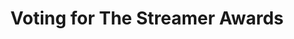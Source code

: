 ---
title: "Voting for The Streamer Awards"
streamDate: 1-25-2024
game: "Just Chatting"
gameCoverURL: "https://static-cdn.jtvnw.net/ttv-boxart/509658-285x380.jpg"
vodUrl: "https://www.youtube.com/watch?v=09lKRHbKcQg"
thumbnail: "https://img.youtube.com/vi/09lKRHbKcQg/maxresdefault.jpg"
duration: "1:12:20"
---